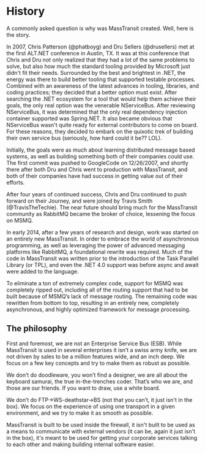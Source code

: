 # History

A commonly asked question is why was MassTransit created. Well, here is the story.

In 2007, Chris Patterson \(@phatboyg\) and Dru Sellers \(@drusellers\) met at the first ALT.NET conference in Austin, TX. It was at this conference that Chris and Dru not only realized that they had a lot of the same problems to solve, but also how much the standard tooling provided by Microsoft just didn't fit their needs. Surrounded by the best and brightest in .NET, the energy was there to build better tooling that supported testable processes. Combined with an awareness of the latest advances in tooling, libraries, and coding practices; they decided that a better option must exist. After searching the .NET ecosystem for a tool that would help them achieve their goals, the only real option was the venerable NServiceBus. After reviewing NServiceBus, it was determined that the only real dependency injection container supported was Spring.NET. It also became obvious that NServiceBus wasn't quite ready for external contributors to come on board. For these reasons, they decided to embark on the quixotic trek of building their own service bus \(seriously, how hard could it be?? LOL\).

Initially, the goals were as much about learning distributed message based systems, as well as building something both of their companies could use. The first commit was pushed to GoogleCode on 12/26/2007, and shortly there after both Dru and Chris went to production with MassTransit, and both of their companies have had success in getting value out of their efforts.

After four years of continued success, Chris and Dru continued to push forward on their Journey, and were joined by Travis Smith \(@TravisTheTechie\). The near future should bring much for the MassTransit community as RabbitMQ became the broker of choice, lessening the focus on MSMQ.

In early 2014, after a few years of research and design, work was started on an entirely new MassTransit. In order to embrace the world of asynchronous programming, as well as leveraging the power of advanced messaging platforms like RabbitMQ, a foundational rewrite was required. Much of the code in MassTransit was written prior to the introduction of the Task Parallel Library \(or TPL\), and even the .NET 4.0 support was before async and await were added to the language.

To eliminate a ton of extremely complex code, support for MSMQ was completely ripped out, including all of the routing support that had to be built because of MSMQ’s lack of message routing. The remaining code was rewritten from bottom to top, resulting in an entirely new, completely asynchronous, and highly optimized framework for message processing.

## The philosophy

First and foremost, we are not an Enterprise Service Bus \(ESB\). While MassTransit is used in several enterprises it isn’t a swiss army knife, we are not driven by sales to be a million features wide, and an inch deep. We focus on a few key concepts and try to make them as robust as possible.

We don’t do doodleware, you won’t find a designer, we are all about the keyboard samurai, the true in-the-trenches coder. That’s who we are, and those are our friends. If you want to draw, use a white board.

We don’t do FTP-&gt;WS-deathstar-&gt;BS \(not that you can’t, it just isn't in the box\). We focus on the experience of using one transport in a given environment, and we try to make it as smooth as possible.

MassTransit is built to be used inside the firewall, it isn't built to be used as a means to communicate with external vendors \(it can be, again it just isn't in the box\), it's meant to be used for getting your corporate services talking to each other and making building internal software easier.
